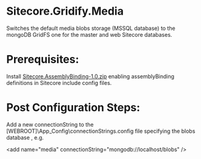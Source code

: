 # Sitecore.Gridify.Media
Switches the default media blobs storage (MSSQL database) to the mongoDB GridFS one for the master and web Sitecore databases. 

# Prerequisites:

Install [Sitecore.AssemblyBinding-1.0.zip](https://github.com/zigor/Sitecore-AssemblyBinding/releases/tag/v1.0) enabling assemblyBinding definitions in Sitecore include config files.

# Post Configuration Steps:

Add a new connectionString to the [WEBROOT]\App_Config\connectionStrings.config file specifying the blobs database , e.g.

  &lt;add name="media" connectionString="mongodb://localhost/blobs" /&gt;
